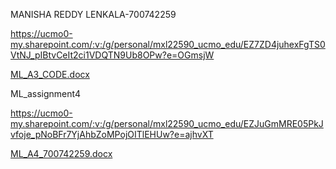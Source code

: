 MANISHA REDDY LENKALA-700742259

https://ucmo0-my.sharepoint.com/:v:/g/personal/mxl22590_ucmo_edu/EZ7ZD4juhexFgTS0VtNJ_pIBtvCeIt2ci1VDQTN9Ub8OPw?e=OGmsjW

[ML_A3_CODE.docx](https://github.com/Manisha3196/ML/files/11130878/ML_A3_CODE.docx)

ML_assignment4

https://ucmo0-my.sharepoint.com/:v:/g/personal/mxl22590_ucmo_edu/EZJuGmMRE05PkJvfoje_pNoBFr7YjAhbZoMPojOITlEHUw?e=ajhvXT


[ML_A4_700742259.docx](https://github.com/Manisha3196/ML/files/11184786/ML_A4_700742259.docx)

